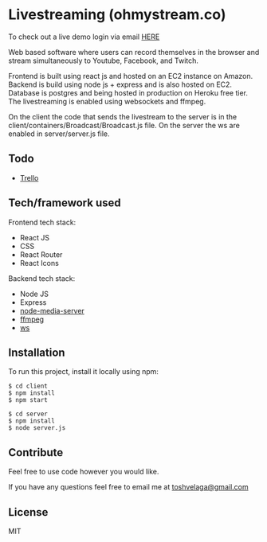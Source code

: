 # Livestreaming (ohmystream.co)

To check out a live demo login via email [HERE](https://www.ohmystream.co/)

Web based software where users can record themselves in the browser and stream simultaneously to Youtube, Facebook, and Twitch.

Frontend is built using react js and hosted on an EC2 instance on Amazon. Backend is build using node js + express and is also hosted on EC2. Database is postgres and being hosted in production on Heroku free tier. The livestreaming is enabled using websockets and ffmpeg.

On the client the code that sends the livestream to the server is in the client/containers/Broadcast/Broadcast.js file. On the server the ws are enabled in server/server.js file.

## Todo

- [Trello](https://trello.com/b/W8LZ83oV/livestream)

## Tech/framework used

Frontend tech stack:

- React JS
- CSS
- React Router
- React Icons

Backend tech stack:

- Node JS
- Express
- [node-media-server](https://github.com/illuspas/Node-Media-Server)
- [ffmpeg](http://ffmpeg.org/)
- [ws](https://github.com/websockets/ws)

## Installation

To run this project, install it locally using npm:

```
$ cd client
$ npm install
$ npm start
```

```
$ cd server
$ npm install
$ node server.js
```

## Contribute

Feel free to use code however you would like.

If you have any questions feel free to email me at toshvelaga@gmail.com

## License

MIT

